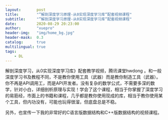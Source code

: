 ```yaml
---
layout:       post
title:        "”解剖深度学习原理-从0实现深度学习库“配套视频课程"
subtitle:     "”解剖深度学习原理-从0实现深度学习库“配套视频课程"
date:         2020-08-29 20:23:00
author:       "xuepro"
header-img:   "img/home_bg.jpg"
header-mask:  0.3
catalog:      true
multilingual: true
tags:
    - DL
---
```


解剖深度学习，从0实现深度学习库》配套教学视频，腾讯课堂hwdong 。和一般深度学习书及教程不同，不是教你使用工具（武器）而是教你制造工具（武器）。你不再是API调用工，而是API开发者。没有复杂的数学公式，不需要多深的数学，针对小白，详细剖析原理与实现！学会了这个课程，相当于你掌握了深度学习的易筋经，市面上的书籍和课程，几乎都是教你使用现成的库，相当于教你使用某个工具，但内功没有，可能也玩得很溜，但底盘总是不稳。

另外，也宣传一下我的非常好的C语言版数据结构和C++版数据结构的视频课程。 
